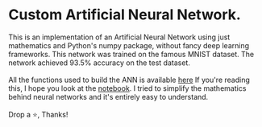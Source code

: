 #  Custom Artificial Neural Network.
This is an implementation of an Artificial Neural Network using just mathematics and Python's numpy package, without fancy deep learning frameworks.
This network was trained on the famous MNIST dataset. The network achieved 93.5% accuracy on the test dataset.<br>  
All the functions used to build the ANN is available [here](https://github.com/ifunanyaScript/Artificial-Neural-Network-from-scratch/blob/main/functions.py)
If you're reading this, I hope you look at the [notebook](https://github.com/ifunanyaScript/Artificial-Neural-Network-from-scratch/blob/main/notebook.ipynb). I tried to simplify the mathematics behind neural networks and it's entirely easy to understand.<br>  
Drop a ⭐, Thanks!
